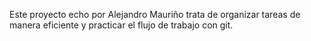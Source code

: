 Este proyecto echo por Alejandro Mauriño trata de organizar tareas de manera eficiente y practicar el flujo de trabajo con git.
